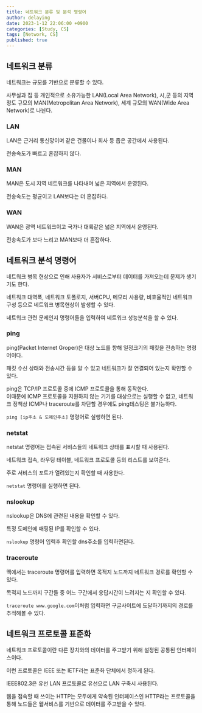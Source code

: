 ```yaml
---
title: 네트워크 분류 및 분석 명령어
author: delaying
date: 2023-1-12 22:06:00 +0900
categories: [Study, CS]
tags: [Network, CS]
published: true
---
```


## 네트워크 분류
네트워크는 규모를 기반으로 분류할 수 있다.

사무실과 집 등 개인적으로 소유가능한 LAN(Local Area Network), 시,군 등의 지역 정도 규모의 MAN(Metropolitan Area Network), 세계 규모의 WAN(Wide Area Network)로 나뉜다.

### LAN
LAN은 근거리 통신망이며 같은 건물이나 회사 등 좁은 공간에서 사용된다.

전송속도가 빠르고 혼잡하지 않다.


### MAN
MAN은 도시 지역 네트워크를 나타내며 넓은 지역에서 운영된다. 

전송속도는 평균이고 LAN보다는 더 혼잡하다.

### WAN
WAN은 광역 네트워크이고 국가나 대륙같은 넓은 지역에서 운영된다.

전송속도가 보다 느리고 MAN보다 더 혼잡하다.



## 네트워크 분석 명령어
네트워크 병목 현상으로 인해 사용자가 서비스로부터 데이터를 가져오는데 문제가 생기기도 한다.

네트워크 대역폭, 네트워크 토폴로지, 서버CPU, 메모리 사용량, 비효율적인 네트워크 구성 등으로 네트워크 병목현상이 발생할 수 있다.


네트워크 관련 문제인지 명령어들을 입력하여 네트워크 성능분석을 할 수 있다.

### ping
ping(Packet Internet Groper)은 대상 노드를 향해 일정크기의 패킷을 전송하는 명령어이다.

패킷 수신 상태와 전송시간 등을 알 수 있고 네트워크가 잘 연결되어 있는지 확인할 수 있다.

ping은 TCP/IP 프로토콜 중에 ICMP 프로토콜을 통해 동작한다.<br/>
이때문에 ICMP 프로토콜을 지원하지 않는 기기를 대상으로는 실행할 수 없고, 네트워크 정책상 ICMP나 traceroute를 차단할 경우에도 ping테스팅은 불가능하다.

`ping [ip주소 & 도메인주소]` 명령어로 실행하면 된다.


### netstat
netstat 명령어는 접속된 서비스들의 네트워크 상태를 표시할 때 사용된다.

네트워크 접속, 라우팅 테이블, 네트워크 프로토콜 등의 리스트를 보여준다.

주로 서비스의 포트가 열려있는지 확인할 때 사용한다.

`netstat` 명령어를 실행하면 된다.


### nslookup
nslookup은 DNS에 관련된 내용을 확인할 수 있다.

특정 도메인에 매핑된 IP를 확인할 수 있다.

`nslookup` 명령어 입력후 확인할 dns주소를 입력하면된다.


### traceroute
맥에서는 traceroute 명령어를 입력하면 목적지 노드까지 네트워크 경로를 확인할 수 있다.

목적지 노드까지 구간들 중 어느 구간에서 응답시간이 느려지는 지 확인할 수 있다.

`traceroute www.google.com`이처럼 입력하면 구글사이트에 도달하기까지의 경로를 추적해볼 수 있다.



## 네트워크 프로토콜 표준화
네트워크 프로토콜이란 다른 장치와의 데이터를 주고받기 위해 설정된 공통된 인터페이스이다.

이런 프로토콜은 IEEE 또는 IETF라는 표준화 단체에서 정하게 된다.

IEEE802.3은 유선 LAN 프로토콜로 유선으로 LAN 구축시 사용된다.

웹을 접속할 때 쓰이는 HTTP는 모두에게 약속된 인터페이스인 HTTP라는 프로토콜을 통해 노드들은 웹서비스를 기반으로 데이터를 주고받을 수 있다.